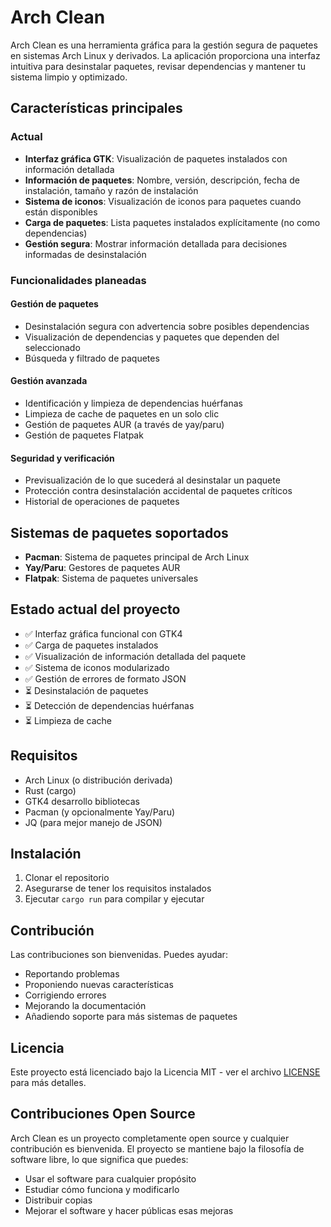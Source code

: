 # Arch Clean

Arch Clean es una herramienta gráfica para la gestión segura de paquetes en sistemas Arch Linux y derivados. La aplicación proporciona una interfaz intuitiva para desinstalar paquetes, revisar dependencias y mantener tu sistema limpio y optimizado.

## Características principales

### Actual
- **Interfaz gráfica GTK**: Visualización de paquetes instalados con información detallada
- **Información de paquetes**: Nombre, versión, descripción, fecha de instalación, tamaño y razón de instalación
- **Sistema de iconos**: Visualización de iconos para paquetes cuando están disponibles
- **Carga de paquetes**: Lista paquetes instalados explícitamente (no como dependencias)
- **Gestión segura**: Mostrar información detallada para decisiones informadas de desinstalación

### Funcionalidades planeadas

#### Gestión de paquetes
- Desinstalación segura con advertencia sobre posibles dependencias
- Visualización de dependencias y paquetes que dependen del seleccionado
- Búsqueda y filtrado de paquetes

#### Gestión avanzada
- Identificación y limpieza de dependencias huérfanas
- Limpieza de cache de paquetes en un solo clic
- Gestión de paquetes AUR (a través de yay/paru)
- Gestión de paquetes Flatpak

#### Seguridad y verificación
- Previsualización de lo que sucederá al desinstalar un paquete
- Protección contra desinstalación accidental de paquetes críticos
- Historial de operaciones de paquetes

## Sistemas de paquetes soportados

- **Pacman**: Sistema de paquetes principal de Arch Linux
- **Yay/Paru**: Gestores de paquetes AUR
- **Flatpak**: Sistema de paquetes universales

## Estado actual del proyecto

- ✅ Interfaz gráfica funcional con GTK4
- ✅ Carga de paquetes instalados
- ✅ Visualización de información detallada del paquete
- ✅ Sistema de iconos modularizado
- ✅ Gestión de errores de formato JSON
- ⏳ Desinstalación de paquetes
- ⏳ Detección de dependencias huérfanas
- ⏳ Limpieza de cache

## Requisitos

- Arch Linux (o distribución derivada)
- Rust (cargo)
- GTK4 desarrollo bibliotecas
- Pacman (y opcionalmente Yay/Paru)
- JQ (para mejor manejo de JSON)

## Instalación

1. Clonar el repositorio
2. Asegurarse de tener los requisitos instalados
3. Ejecutar `cargo run` para compilar y ejecutar

## Contribución

Las contribuciones son bienvenidas. Puedes ayudar:

- Reportando problemas
- Proponiendo nuevas características
- Corrigiendo errores
- Mejorando la documentación
- Añadiendo soporte para más sistemas de paquetes

## Licencia

Este proyecto está licenciado bajo la Licencia MIT - ver el archivo [LICENSE](LICENSE) para más detalles.

## Contribuciones Open Source

Arch Clean es un proyecto completamente open source y cualquier contribución es bienvenida. El proyecto se mantiene bajo la filosofía de software libre, lo que significa que puedes:

- Usar el software para cualquier propósito
- Estudiar cómo funciona y modificarlo
- Distribuir copias
- Mejorar el software y hacer públicas esas mejoras